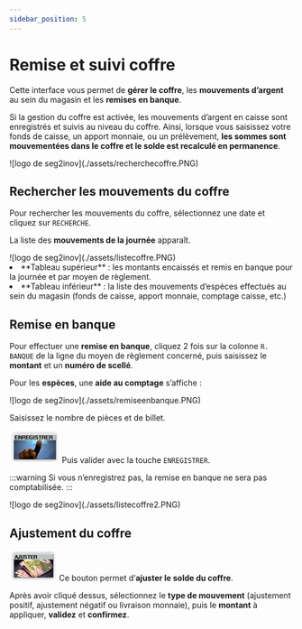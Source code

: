 ```yaml
---
sidebar_position: 5
---
```


# Remise et suivi coffre 

Cette interface vous permet de **gérer le coffre**, les **mouvements d’argent** au sein du magasin et les **remises en banque**.

Si la gestion du coffre est activée, les mouvements d’argent en caisse sont enregistrés et suivis au niveau du coffre. Ainsi, lorsque vous saisissez votre fonds de caisse, un apport monnaie, ou un prélèvement, **les sommes sont mouvementées dans le coffre et le solde est recalculé en permanence**.

<div className="contenaireImg">
    ![logo de seg2inov](./assets/recherchecoffre.PNG)
    </div>  

## Rechercher les mouvements du coffre

Pour rechercher les mouvements du coffre, sélectionnez une date et cliquez sur ```RECHERCHE```. 

La liste des **mouvements de la journée** apparaît.

<div className="contenaireImg">
    ![logo de seg2inov](./assets/listecoffre.PNG)
    </div> 

<li> **Tableau supérieur** : les montants encaissés et remis en banque pour la journée et par moyen de règlement. </li>

<li> **Tableau inférieur** : la liste des mouvements d’espèces effectués au sein du magasin (fonds de caisse, apport monnaie, comptage caisse, etc.) </li>


## Remise en banque

Pour effectuer une **remise en banque**, cliquez 2 fois sur la colonne ```R. BANQUE``` de la ligne du moyen de règlement concerné, puis saisissez le **montant** et un **numéro de scellé**.

Pour les **espèces**, une **aide au comptage** s’affiche :

<div className="contenaireImg">
    ![logo de seg2inov](./assets/remiseenbanque.PNG)
    </div> 

Saisissez le nombre de pièces et de billet.

 ![illustration aspect test](./assets/enregistrercoffre.PNG)   Puis valider avec la touche ```ENREGISTRER```.

 :::warning
 Si vous n’enregistrez pas, la remise en banque ne sera pas comptabilisée.
 :::

<div className="contenaireImg">
    ![logo de seg2inov](./assets/listecoffre2.PNG)
    </div>

## Ajustement du coffre

 ![illustration aspect test](./assets/ajustercoffre.PNG)   Ce bouton permet d’**ajuster le solde du coffre**.

Après avoir cliqué dessus, sélectionnez le **type de mouvement** (ajustement positif, ajustement négatif ou livraison monnaie), puis le **montant** à appliquer, **validez** et **confirmez**.
